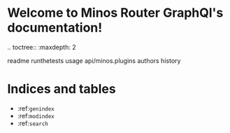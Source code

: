 # Welcome to Minos Router GraphQl's documentation!

.. toctree::
   :maxdepth: 2

   readme
   runthetests
   usage
   api/minos.plugins
   authors
   history

# Indices and tables
* :ref:`genindex`
* :ref:`modindex`
* :ref:`search`
